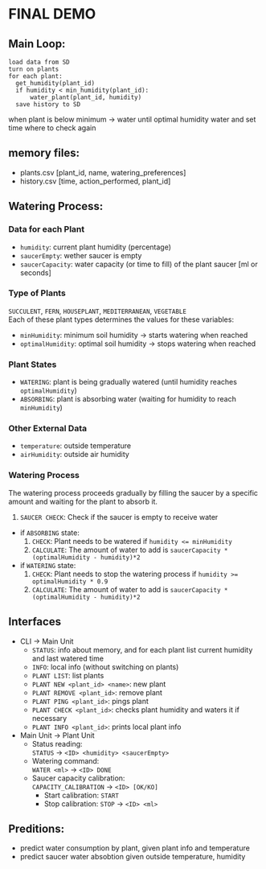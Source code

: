 # FINAL DEMO

## Main Loop:
```
load data from SD
turn on plants
for each plant:
  get_humidity(plant_id)
  if humidity < min_humidity(plant_id):
      water_plant(plant_id, humidity)
  save history to SD
```
when plant is below minimum -> water until optimal humidity
water and set time where to check again

## memory files:
- plants.csv [plant_id, name, watering_preferences]
- history.csv [time, action_performed, plant_id]

## Watering Process:

### Data for each Plant
 - `humidity`: current plant humidity (percentage)
 - `saucerEmpty`: wether saucer is empty
 - `saucerCapacity`: water capacity (or time to fill) of the plant saucer [ml or seconds]

### Type of Plants
  `SUCCULENT`, `FERN`, `HOUSEPLANT`, `MEDITERRANEAN`, `VEGETABLE`  
  Each of these plant types determines the values for these variables:
  - `minHumidity`: minimum soil humidity -> starts watering when reached
  - `optimalHumidity`: optimal soil humidity -> stops watering when reached
### Plant States
- `WATERING`: plant is being gradually watered (until humidity reaches `optimalHumidity`)
- `ABSORBING`: plant is absorbing water (waiting for humidity to reach `minHumidity`)

### Other External Data
- `temperature`: outside temperature
- `airHumidity`: outside air humidity

  
### Watering Process
The watering process proceeds gradually by filling the saucer by a specific amount and waiting for the plant to absorb it.
1. `SAUCER CHECK`: Check if the saucer is empty to receive water
  - if `ABSORBING` state:
    1. `CHECK`: Plant needs to be watered if `humidity <= minHumidity`
    2. `CALCULATE`: The amount of water to add is `saucerCapacity * (optimalHumidity - humidity)*2`
  - if `WATERING` state:
    1. `CHECK`: Plant needs to stop the watering process if `humidity >= optimalHumidity * 0.9`
    2. `CALCULATE`: The amount of water to add is `saucerCapacity * (optimalHumidity - humidity)*2`
       
## Interfaces
- CLI -> Main Unit 
  - `STATUS`: info about memory, and for each plant list current humidity and last watered time
  - `INFO`: local info (without switching on plants)
  - `PLANT LIST`: list plants
  - `PLANT NEW <plant_id> <name>`: new plant
  - `PLANT REMOVE <plant_id>`: remove plant
  - `PLANT PING <plant_id>`: pings plant
  - `PLANT CHECK <plant_id>`: checks plant humidity and waters it if necessary
  - `PLANT INFO <plant_id>`: prints local plant info
- Main Unit -> Plant Unit
  - Status reading:  
      `STATUS` -> `<ID> <humidity> <saucerEmpty>`
  - Watering command:  
    `WATER <ml>` -> `<ID> DONE`
  - Saucer capacity calibration:  
      `CAPACITY_CALIBRATION` -> `<ID> [OK/KO]`
    - Start calibration: `START`
    - Stop calibration: `STOP` -> `<ID> <ml>`

          

## Preditions:
- predict water consumption by plant, given plant info and temperature
- predict saucer water absobtion given outside temperature, humidity

